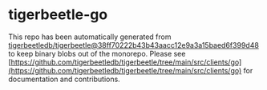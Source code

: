 # tigerbeetle-go
This repo has been automatically generated from [tigerbeetledb/tigerbeetle@38ff70222b43b43aacc12e9a3a15baed6f399d48](https://github.com/tigerbeetledb/tigerbeetle/commit/38ff70222b43b43aacc12e9a3a15baed6f399d48) to keep binary blobs out of the monorepo. Please see [https://github.com/tigerbeetledb/tigerbeetle/tree/main/src/clients/go](https://github.com/tigerbeetledb/tigerbeetle/tree/main/src/clients/go) for documentation and contributions.
